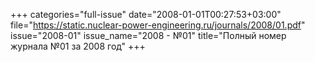 +++
categories="full-issue"
date="2008-01-01T00:27:53+03:00"
file="https://static.nuclear-power-engineering.ru/journals/2008/01.pdf"
issue="2008-01"
issue_name="2008 - №01"
title="Полный номер журнала №01 за 2008 год"
+++